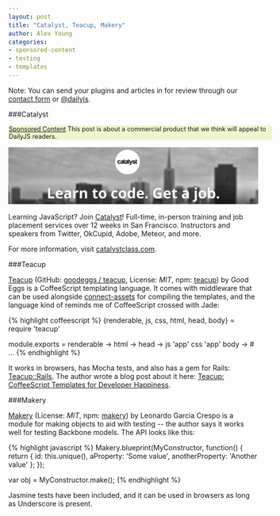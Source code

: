 ```yaml
---
layout: post
title: "Catalyst, Teacup, Makery"
author: Alex Young
categories:
- sponsored-content
- testing
- templates
---
```


<div class="intro">
Note: You can send your plugins and articles in for review through our <a href="/contact.html">contact form</a> or <a href="http://twitter.com/dailyjs">@dailyjs</a>.
</div>

###Catalyst

<div class="sponsored-content" style="background-color: #f0f4cf; padding: 0; margin: 10px 0; border-radius: 5px; font-size: 90%; width: 530px; padding: 0 1px">
  <p><a class="label" href="/sponsored-content.html">Sponsored Content</a> This post is about a commercial product that we think will appeal to DailyJS readers.</p>
</div>

![Catalyst](/images/posts/catalyst.png)

Learning JavaScript?  Join [Catalyst](http://catalystclass.com)!  Full-time, in-person training and job placement services over 12 weeks in San Francisco.  Instructors and speakers from Twitter, OkCupid, Adobe, Meteor, and more.

For more information, visit [catalystclass.com](http://catalystclass.com).

###Teacup

[Teacup](http://goodeggs.github.com/teacup/) (GitHub: [goodeggs / teacup](https://github.com/goodeggs/teacup), License: _MIT_, npm: [teacup](https://npmjs.org/package/teacup)) by Good Eggs is a CoffeeScript templating language.  It comes with middleware that can be used alongside [connect-assets](https://github.com/TrevorBurnham/connect-assets) for compiling the templates, and the language kind of reminds me of CoffeeScript crossed with Jade:

{% highlight coffeescript %}
{renderable, js, css, html, head, body} = require 'teacup'

module.exports = renderable ->
  html ->
    head ->
      js 'app'
      css 'app'
    body ->
      # ...
{% endhighlight %}

It works in browsers, has Mocha tests, and also has a gem for Rails: [Teacup::Rails](https://github.com/goodeggs/teacup-rails).  The author wrote a blog post about it here: [Teacup: CoffeeScript Templates for Developer Happiness](http://bytes.goodeggs.com/post/40042760798/teacup-coffeescript-templates-for-developer-happiness).

###Makery

[Makery](https://github.com/leoasis/makery.js) (License: _MIT_, npm: [makery](https://npmjs.org/package/makery)) by Leonardo Garcia Crespo is a module for making objects to aid with testing --  the author says it works well for testing Backbone models.  The API looks like this:

{% highlight javascript %}
Makery.blueprint(MyConstructor, function() {
  return {
    id: this.unique(),
    aProperty: 'Some value',
    anotherProperty: 'Another value'
  };
});

var obj = MyConstructor.make();
{% endhighlight %}

Jasmine tests have been included, and it can be used in browsers as long as Underscore is present.

